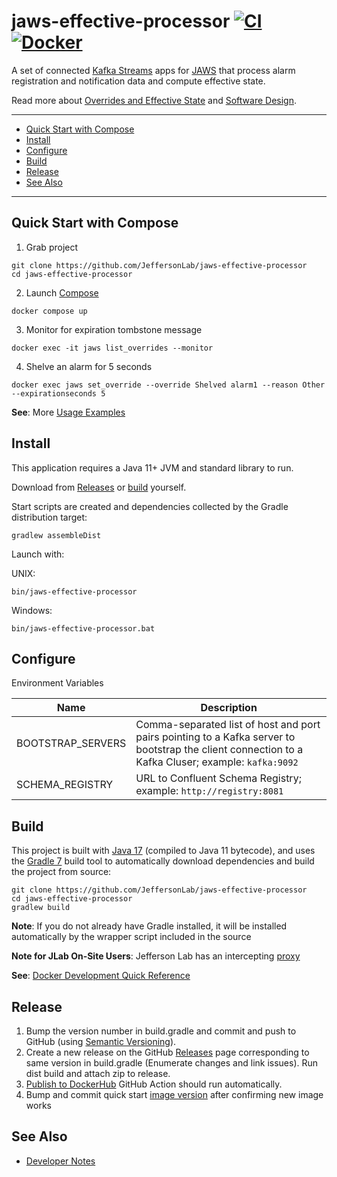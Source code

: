 # jaws-effective-processor [![CI](https://github.com/JeffersonLab/jaws-effective-processor/actions/workflows/ci.yml/badge.svg)](https://github.com/JeffersonLab/jaws-effective-processor/actions/workflows/ci.yml) [![Docker](https://img.shields.io/docker/v/jeffersonlab/jaws-effective-processor?sort=semver&label=DockerHub)](https://hub.docker.com/r/jeffersonlab/jaws-effective-processor)
A set of connected [Kafka Streams](https://kafka.apache.org/documentation/streams/) apps for [JAWS](https://github.com/JeffersonLab/jaws) that process alarm registration and notification data and compute effective state.  

Read more about [Overrides and Effective State](https://github.com/JeffersonLab/jaws/wiki/Overrides-and-Effective-State) and [Software Design](https://github.com/JeffersonLab/jaws/wiki/Software-Design#effective-processor).

---
 - [Quick Start with Compose](https://github.com/JeffersonLab/jaws-effective-processor#quick-start-with-compose)
 - [Install](https://github.com/JeffersonLab/jaws-effective-processor#install) 
 - [Configure](https://github.com/JeffersonLab/jaws-effective-processor#configure)
 - [Build](https://github.com/JeffersonLab/jaws-effective-processor#build) 
 - [Release](https://github.com/JeffersonLab/jaws-effective-processor#release)  
 - [See Also](https://github.com/JeffersonLab/jaws-effective-processor#see-also)
 ---

## Quick Start with Compose 
1. Grab project
```
git clone https://github.com/JeffersonLab/jaws-effective-processor
cd jaws-effective-processor
```
2. Launch [Compose](https://github.com/docker/compose)
```
docker compose up
```
3. Monitor for expiration tombstone message 
```
docker exec -it jaws list_overrides --monitor 
```
4. Shelve an alarm for 5 seconds
```
docker exec jaws set_override --override Shelved alarm1 --reason Other --expirationseconds 5
```

**See**: More [Usage Examples](https://github.com/JeffersonLab/jaws-effective-processor/wiki/Usage-Examples)

## Install
This application requires a Java 11+ JVM and standard library to run.

Download from [Releases](https://github.com/JeffersonLab/jaws-effective-processor/releases) or [build](https://github.com/JeffersonLab/jaws-effective-processor#build) yourself.

Start scripts are created and dependencies collected by the Gradle distribution target:
```
gradlew assembleDist
```

Launch with:

UNIX:
```
bin/jaws-effective-processor
```
Windows:
```
bin/jaws-effective-processor.bat
```

## Configure
Environment Variables

| Name | Description |
|---|---|
| BOOTSTRAP_SERVERS | Comma-separated list of host and port pairs pointing to a Kafka server to bootstrap the client connection to a Kafka Cluser; example: `kafka:9092` |
| SCHEMA_REGISTRY | URL to Confluent Schema Registry; example: `http://registry:8081` |

## Build
This project is built with [Java 17](https://adoptium.net/) (compiled to Java 11 bytecode), and uses the [Gradle 7](https://gradle.org/) build tool to automatically download dependencies and build the project from source:

```
git clone https://github.com/JeffersonLab/jaws-effective-processor
cd jaws-effective-processor
gradlew build
```

**Note**: If you do not already have Gradle installed, it will be installed automatically by the wrapper script included in the source

**Note for JLab On-Site Users**: Jefferson Lab has an intercepting [proxy](https://gist.github.com/slominskir/92c25a033db93a90184a5994e71d0b78)

**See**: [Docker Development Quick Reference](https://gist.github.com/slominskir/a7da801e8259f5974c978f9c3091d52c#development-quick-reference)

## Release
1. Bump the version number in build.gradle and commit and push to GitHub (using [Semantic Versioning](https://semver.org/)).   
1. Create a new release on the GitHub [Releases](https://github.com/JeffersonLab/jaws-effective-processor/releases) page corresponding to same version in build.gradle (Enumerate changes and link issues).   Run dist build and attach zip to release.
1. [Publish to DockerHub](https://github.com/JeffersonLab/jaws-effective-processor/actions/workflows/docker-publish.yml) GitHub Action should run automatically.
1. Bump and commit quick start [image version](https://github.com/JeffersonLab/jaws-effective-processor/blob/main/docker-compose.override.yml) after confirming new image works

## See Also
   - [Developer Notes](https://github.com/JeffersonLab/jaws-effective-processor/wiki/Developer-Notes)
